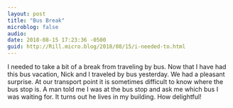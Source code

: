 ```yaml
---
layout: post
title: "Bus Break"
microblog: false
audio: 
date: 2018-08-15 17:23:36 -0500
guid: http://Rill.micro.blog/2018/08/15/i-needed-to.html
---
```

I needed to take a bit of a break from traveling by bus. Now that I have had this bus vacation, Nick and I traveled by bus yesterday. We had a pleasant surprise. At our transport point it is sometimes difficult to know where the bus stop is. A man told me I was at the bus stop and ask me which bus I was waiting for. It turns out he lives in my building. How delightful!

